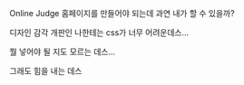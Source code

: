 Online Judge 홈페이지를 만들어야 되는데
과연 내가 할 수 있을까?

디자인 감각 개판인 나한테는 css가 너무 
어려운데스...


뭘 넣어야 될 지도 모르는 데스...

그래도 힘을 내는 데스